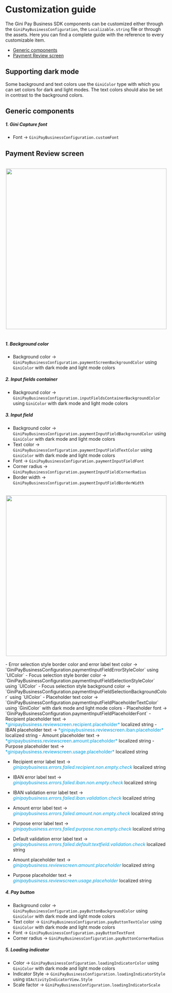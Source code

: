 Customization guide
=============================

The Gini Pay Business SDK components can be customized either through the `GiniPayBusinessConfiguration`, the `Localizable.string` file or through the assets. Here you can find a complete guide with the reference to every customizable item.

- [Generic components](#generic-components)
- [Payment Review screen](#payment-review-screen)


## Supporting dark mode

Some background and text colors use the `GiniColor` type with which you can set colors for dark and light modes. The text colors should also be set in contrast to the background colors.

## Generic components

##### 1. Gini Capture font

- Font &#8594;  `GiniPayBusinessConfiguration.customFont`

## Payment Review screen

<br>
<center><img src="img/Customization guide/PaymentReview.jpeg" height="500"/></center>
</br>

##### 1. Background color
- Background color &#8594; `GiniPayBusinessConfiguration.paymentScreenBackgroundColor` using `GiniColor` with dark mode and light mode colors

##### 2. Input fields container
- Background color &#8594; `GiniPayBusinessConfiguration.inputFieldsContainerBackgroundColor` using `GiniColor` with dark mode and light mode colors

##### 3. Input field
- Background color &#8594; `GiniPayBusinessConfiguration.paymentInputFieldBackgroundColor` using `GiniColor` with dark mode and light mode colors
- Text color &#8594; `GiniPayBusinessConfiguration.paymentInputFieldTextColor` using `GiniColor` with dark mode and light mode colors
- Font &#8594; `GiniPayBusinessConfiguration.paymentInputFieldFont`
- Corner radius &#8594; `GiniPayBusinessConfiguration.paymentInputFieldCornerRadius`
- Border width &#8594; `GiniPayBusinessConfiguration.paymentInputFieldBorderWidth`

<br>
<center><img src="img/Customization guide/SelectionStyle.jpeg" height="500"/></center>
</br>
- Error selection style border color and error label text color &#8594; `GiniPayBusinessConfiguration.paymentInputFieldErrorStyleColor` using `UIColor`
- Focus selection style border color &#8594; `GiniPayBusinessConfiguration.paymentInputFieldSelectionStyleColor` using `UIColor`
- Focus selection style background color &#8594; `GiniPayBusinessConfiguration.paymentInputFieldSelectionBackgroundColor` using `UIColor`
- Placeholder text color &#8594; `GiniPayBusinessConfiguration.paymentInputFieldPlaceholderTextColor` using `GiniColor` with dark mode and light mode colors
- Placeholder font &#8594; `GiniPayBusinessConfiguration.paymentInputFieldPlaceholderFont`
- Recipient placeholder text &#8594; <span style="color:#009EDF">*ginipaybusiness.reviewscreen.recipient.placeholder*</span> localized string
- IBAN placeholder text &#8594; <span style="color:#009EDF">*ginipaybusiness.reviewscreen.iban.placeholder*</span> localized string
- Amount placeholder text &#8594; <span style="color:#009EDF">*ginipaybusiness.reviewscreen.amount.placeholder*</span> localized string
- Purpose placeholder text &#8594; <span style="color:#009EDF">*ginipaybusiness.reviewscreen.usage.placeholder*</span> localized string

- Recipient error label text &#8594; <span style="color:#009EDF">*ginipaybusiness.errors.failed.recipient.non.empty.check*</span> localized string
- IBAN error label text &#8594; <span style="color:#009EDF">*ginipaybusiness.errors.failed.iban.non.empty.check*</span> localized string
- IBAN validation error label text &#8594; <span style="color:#009EDF">*ginipaybusiness.errors.failed.iban.validation.check*</span> localized string
- Amount error label text &#8594; <span style="color:#009EDF">*ginipaybusiness.errors.failed.amount.non.empty.check*</span> localized string
- Purpose error label text &#8594; <span style="color:#009EDF">*ginipaybusiness.errors.failed.purpose.non.empty.check*</span> localized string
- Default validation error label text &#8594; <span style="color:#009EDF">*ginipaybusiness.errors.failed.default.textfield.validation.check*</span> localized string

- Amount placeholder text &#8594; <span style="color:#009EDF">*ginipaybusiness.reviewscreen.amount.placeholder*</span> localized string
- Purpose placeholder text &#8594; <span style="color:#009EDF">*ginipaybusiness.reviewscreen.usage.placeholder*</span> localized string

##### 4. Pay button
- Background color &#8594; `GiniPayBusinessConfiguration.payButtonBackgroundColor` using `GiniColor` with dark mode and light mode colors
- Text color &#8594; `GiniPayBusinessConfiguration.payButtonTextColor` using `GiniColor` with dark mode and light mode colors
- Font &#8594; `GiniPayBusinessConfiguration.payButtonTextFont`
- Corner radius &#8594; `GiniPayBusinessConfiguration.payButtonCornerRadius`

##### 5. Loading indicator
- Color &#8594; `GiniPayBusinessConfiguration.loadingIndicatorColor` using `GiniColor` with dark mode and light mode colors
- Indicator Style &#8594; `GiniPayBusinessConfiguration.loadingIndicatorStyle` using `UIActivityIndicatorView.Style` 
- Scale factor &#8594; `GiniPayBusinessConfiguration.loadingIndicatorScale`